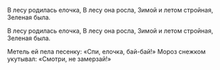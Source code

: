 В лесу родилась елочка,
В лесу она росла,
Зимой и летом стройная,
Зеленая была.


В лесу родилась елочка,
В лесу она росла,
Зимой и летом стройная,
Зеленая была.


Метель ей пела песенку:
«Спи, елочка, бай-бай!»
Мороз снежком укутывал:
«Смотри, не замерзай!»
